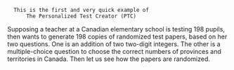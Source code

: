       This is the first and very quick example of
          The Personalized Test Creator (PTC)


Supposing a teacher at a Canadian elementary school is testing 198 pupils, then wants to generate 198 copies of randomized test papers, based on her two questions. 
One is an addition of two two-digit integers. The other is a multiple-choice question to choose the correct numbers of provinces and territories in Canada. Then let us see how the papers are randomized. 



